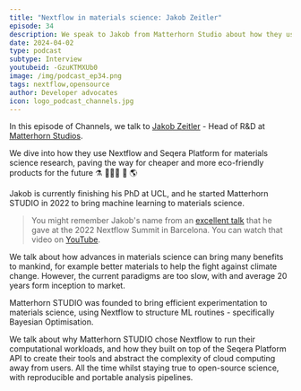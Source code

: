 ```yaml
---
title: "Nextflow in materials science: Jakob Zeitler"
episode: 34
description: We speak to Jakob from Matterhorn Studio about how they use Nextflow and Seqera Platform in materials science research.
date: 2024-04-02
type: podcast
subtype: Interview
youtubeid: -GzuKTMXUb0
image: /img/podcast_ep34.png
tags: nextflow,opensource
author: Developer advocates
icon: logo_podcast_channels.jpg
---
```


In this episode of Channels, we talk to [Jakob Zeitler](https://jakobzeitler.github.io/) - Head of R&D at [Matterhorn Studios](https://matterhorn.studio/).

We dive into how they use Nextflow and Seqera Platform for materials science research, paving the way for cheaper and more eco-friendly products for the future ⚗️ 👩🏻‍🔬 🔬 🌎

<!-- end-archive-description -->

Jakob is currently finishing his PhD at UCL, and he started Matterhorn STUDIO in 2022
to bring machine learning to materials science.

> You might remember Jakob's name from an [excellent talk](https://summit.nextflow.io/2023/barcelona/agenda/summit/oct-19-machine-learning-for-material-science/)
> that he gave at the 2022 Nextflow Summit in Barcelona.
> You can watch that video on [YouTube](https://youtu.be/kFDNRWXa_Mg?si=mZ-HoDnVrZ0hoqa3).

We talk about how advances in materials science can bring many benefits to mankind,
for example better materials to help the fight against climate change.
However, the current paradigms are too slow, with and average 20 years form inception to market.

Matterhorn STUDIO was founded to bring efficient experimentation to materials science,
using Nextflow to structure ML routines - specifically Bayesian Optimisation.

We talk about why Matterhorn STUDIO chose Nextflow to run their computational workloads,
and how they built on top of the Seqera Platform API to create their tools and abstract
the complexity of cloud computing away from users. All the time whilst staying true to
open-source science, with reproducible and portable analysis pipelines.

